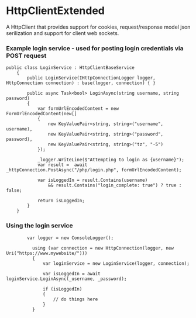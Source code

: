 # HttpClientExtended
A HttpClient that provides support for cookies, request/response model json serilization and support for client web sockets.


### Example login service - used for posting login credentials via POST request
```CSharp
public class LoginService : HttpClientBaseService
    {
        public LoginService(IHttpConnectionLogger logger, HttpConnection connection) : base(logger, connection) { }

        public async Task<bool> LoginAsync(string username, string password)
        {
            var formUrlEncodedContent = new FormUrlEncodedContent(new[]
            {
                new KeyValuePair<string, string>("username", username),
                new KeyValuePair<string, string>("password", password),
                new KeyValuePair<string, string>("tz", "-5")
            });

            _logger.WriteLine($"Attempting to login as {username}");
            var result =  await _httpConnection.PostAsync("/php/login.php", formUrlEncodedContent);

            var isLoggedIn = result.Contains(username) 
                && result.Contains("login_complete: true") ? true : false;

            return isLoggedIn;
        }
    }
```

### Using the login service
```CSharp
        var logger = new ConsoleLogger();

          using (var connection = new HttpConnection(logger, new Uri("https://www.mywebsite/")))
          {
              var loginService = new LoginService(logger, connection);

              var isLoggedIn = await loginService.LoginAsync(_username, _password);

              if (isLoggedIn)
              {
                  // do things here
              }
          }
```


